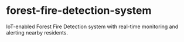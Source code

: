 # forest-fire-detection-system
IoT-enabled Forest Fire Detection system with real-time monitoring and alerting nearby residents.
